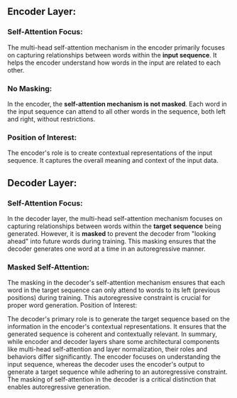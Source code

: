 ## Encoder Layer:

### Self-Attention Focus:
The multi-head self-attention mechanism in the encoder primarily focuses on capturing relationships between words within the **input sequence**. It helps the encoder understand how words in the input are related to each other.
### No Masking:

In the encoder, the **self-attention mechanism is not masked**. Each word in the input sequence can attend to all other words in the sequence, both left and right, without restrictions.
### Position of Interest:

The encoder's role is to create contextual representations of the input sequence. It captures the overall meaning and context of the input data.
## Decoder Layer:

### Self-Attention Focus:

In the decoder layer, the multi-head self-attention mechanism focuses on capturing relationships between words within the **target sequence** being generated. However, it is **masked** to prevent the decoder from "looking ahead" into future words during training. This masking ensures that the decoder generates one word at a time in an autoregressive manner.
### Masked Self-Attention:

The masking in the decoder's self-attention mechanism ensures that each word in the target sequence can only attend to words to its left (previous positions) during training. This autoregressive constraint is crucial for proper word generation.
Position of Interest:

The decoder's primary role is to generate the target sequence based on the information in the encoder's contextual representations. It ensures that the generated sequence is coherent and contextually relevant.
In summary, while encoder and decoder layers share some architectural components like multi-head self-attention and layer normalization, their roles and behaviors differ significantly. The encoder focuses on understanding the input sequence, whereas the decoder uses the encoder's output to generate a target sequence while adhering to an autoregressive constraint. The masking of self-attention in the decoder is a critical distinction that enables autoregressive generation.





